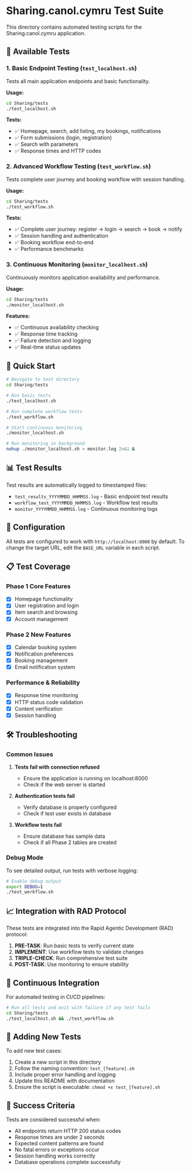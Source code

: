 # Sharing.canol.cymru Test Suite

This directory contains automated testing scripts for the Sharing.canol.cymru application.

## 🧪 **Available Tests**

### **1. Basic Endpoint Testing (`test_localhost.sh`)**
Tests all main application endpoints and basic functionality.

**Usage:**
```bash
cd Sharing/tests
./test_localhost.sh
```

**Tests:**
- ✅ Homepage, search, add listing, my bookings, notifications
- ✅ Form submissions (login, registration)
- ✅ Search with parameters
- ✅ Response times and HTTP codes

### **2. Advanced Workflow Testing (`test_workflow.sh`)**
Tests complete user journey and booking workflow with session handling.

**Usage:**
```bash
cd Sharing/tests
./test_workflow.sh
```

**Tests:**
- ✅ Complete user journey: register → login → search → book → notify
- ✅ Session handling and authentication
- ✅ Booking workflow end-to-end
- ✅ Performance benchmarks

### **3. Continuous Monitoring (`monitor_localhost.sh`)**
Continuously monitors application availability and performance.

**Usage:**
```bash
cd Sharing/tests
./monitor_localhost.sh
```

**Features:**
- ✅ Continuous availability checking
- ✅ Response time tracking
- ✅ Failure detection and logging
- ✅ Real-time status updates

## 🚀 **Quick Start**

```bash
# Navigate to test directory
cd Sharing/tests

# Run basic tests
./test_localhost.sh

# Run complete workflow tests
./test_workflow.sh

# Start continuous monitoring
./monitor_localhost.sh

# Run monitoring in background
nohup ./monitor_localhost.sh > monitor.log 2>&1 &
```

## 📊 **Test Results**

Test results are automatically logged to timestamped files:
- `test_results_YYYYMMDD_HHMMSS.log` - Basic endpoint test results
- `workflow_test_YYYYMMDD_HHMMSS.log` - Workflow test results
- `monitor_YYYYMMDD_HHMMSS.log` - Continuous monitoring logs

## 🔧 **Configuration**

All tests are configured to work with `http://localhost:8000` by default. To change the target URL, edit the `BASE_URL` variable in each script.

## 📋 **Test Coverage**

### **Phase 1 Core Features**
- [x] Homepage functionality
- [x] User registration and login
- [x] Item search and browsing
- [x] Account management

### **Phase 2 New Features**
- [x] Calendar booking system
- [x] Notification preferences
- [x] Booking management
- [x] Email notification system

### **Performance & Reliability**
- [x] Response time monitoring
- [x] HTTP status code validation
- [x] Content verification
- [x] Session handling

## 🛠️ **Troubleshooting**

### **Common Issues**

1. **Tests fail with connection refused**
   - Ensure the application is running on localhost:8000
   - Check if the web server is started

2. **Authentication tests fail**
   - Verify database is properly configured
   - Check if test user exists in database

3. **Workflow tests fail**
   - Ensure database has sample data
   - Check if all Phase 2 tables are created

### **Debug Mode**

To see detailed output, run tests with verbose logging:
```bash
# Enable debug output
export DEBUG=1
./test_workflow.sh
```

## 📈 **Integration with RAD Protocol**

These tests are integrated into the Rapid Agentic Development (RAD) protocol:

1. **PRE-TASK**: Run basic tests to verify current state
2. **IMPLEMENT**: Use workflow tests to validate changes
3. **TRIPLE-CHECK**: Run comprehensive test suite
4. **POST-TASK**: Use monitoring to ensure stability

## 🔄 **Continuous Integration**

For automated testing in CI/CD pipelines:

```bash
# Run all tests and exit with failure if any test fails
cd Sharing/tests
./test_localhost.sh && ./test_workflow.sh
```

## 📝 **Adding New Tests**

To add new test cases:

1. Create a new script in this directory
2. Follow the naming convention: `test_[feature].sh`
3. Include proper error handling and logging
4. Update this README with documentation
5. Ensure the script is executable: `chmod +x test_[feature].sh`

## 🎯 **Success Criteria**

Tests are considered successful when:
- All endpoints return HTTP 200 status codes
- Response times are under 2 seconds
- Expected content patterns are found
- No fatal errors or exceptions occur
- Session handling works correctly
- Database operations complete successfully 